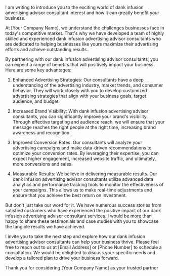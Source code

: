 I am writing to introduce you to the exciting world of dank infusion advertising advisor consultant interest and how it can greatly benefit your business.

At [Your Company Name], we understand the challenges businesses face in today's competitive market. That's why we have developed a team of highly skilled and experienced dank infusion advertising advisor consultants who are dedicated to helping businesses like yours maximize their advertising efforts and achieve outstanding results.

By partnering with our dank infusion advertising advisor consultants, you can expect a range of benefits that will positively impact your business. Here are some key advantages:

1. Enhanced Advertising Strategies: Our consultants have a deep understanding of the advertising industry, market trends, and consumer behavior. They will work closely with you to develop customized advertising strategies that align with your business goals, target audience, and budget.

2. Increased Brand Visibility: With dank infusion advertising advisor consultants, you can significantly improve your brand's visibility. Through effective targeting and audience reach, we will ensure that your message reaches the right people at the right time, increasing brand awareness and recognition.

3. Improved Conversion Rates: Our consultants will analyze your advertising campaigns and make data-driven recommendations to optimize your conversion rates. By leveraging their expertise, you can expect higher engagement, increased website traffic, and ultimately, more conversions and sales.

4. Measurable Results: We believe in delivering measurable results. Our dank infusion advertising advisor consultants utilize advanced data analytics and performance tracking tools to monitor the effectiveness of your campaigns. This allows us to make real-time adjustments and ensure that you achieve the best return on investment.

But don't just take our word for it. We have numerous success stories from satisfied customers who have experienced the positive impact of our dank infusion advertising advisor consultant services. I would be more than happy to share these testimonials and case studies with you to showcase the tangible results we have achieved.

I invite you to take the next step and explore how our dank infusion advertising advisor consultants can help your business thrive. Please feel free to reach out to us at [Email Address] or [Phone Number] to schedule a consultation. We would be delighted to discuss your specific needs and develop a tailored plan to drive your business forward.

Thank you for considering [Your Company Name] as your trusted partner

<!---
Danksource31/Danksource31 is a ✨ special ✨ repository because its `README.md` (this file) appears on your GitHub profile.
You can click the Preview link to take a look at your changes.
--->
